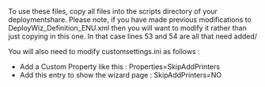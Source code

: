 To use these files, copy all files into the scripts directory of your deploymentshare.  Please note, if you have made previous modifications to DeployWiz_Definition_ENU.xml then you will want to modify it rather than just copying in this one.  In that case lines 53 and 54 are all that need added/

You will also need to modify customsettings.ini as follows :
 *   Add a Custom Property like this : Properties=SkipAddPrinters
 *   Add this entry to show the wizard page : SkipAddPrinters=NO